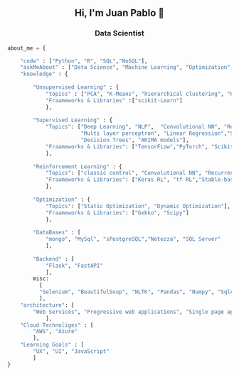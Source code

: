 
<div>
  <h2 align="center" id="heading">Hi, I'm Juan Pablo 👋</h2>
  <h3 align="center" id="heading">Data Scientist</h3>
</div>


```python
about_me = {

    "code" : ["Python", "R", "SQL","NoSQL"],
    "askMeAbout" : ["Data Science", "Machine Learning", "Optimization", "Economics"],
    "knowledge" : {
    
        "Unsupervised Learning" : {
            "topics" : ["PCA", "K-Means", "hierarchical clustering", "KNN"],
            "Fraameworks & Libraries" :["scikit-Learn"]
            },
            
        "Supervised Learning" : {
            "Topics": ["Deep Learning", "NLP",  "Convolutional NN", "Recurrent NN", "LSTM NN",
                       "Multi layer perceptron", "Linear Regression","Support vector machine",
                       "Decision Trees", "ARIMA models"],
            "Fraameworks & Libraries": ["TensorFLow","PyTorch", "Scikit-Learn","Keras","statsmodels"]
            },
            
        "Reinforcement Learning" : {
            "Topics": ["classic control", "Convolutional NN", "Recurrent NN", "Multi layer perceptron"],
            "Fraameworks & Libraries": ["Keras RL", "tf RL","Stable-baselines"]
            },
            
        "Optimization" : {
            "Topics": ["Static Optimization", "Dynamic Optimization"],
            "Fraameworks & Libraries": ["Gekko", "Scipy"]
            },
            
        "DataBases" : [
            "mongo", "MySql", "sPostgreSQL","Netezza", "SQL Server"
            ],
            
        "Backend" : [
            "Flask", "FastAPI"
            ],
        misc: 
          [
          "Selenium", "BeautifulSoup", "NLTK", "Pandas", "Numpy", "SqlAlchemy", "DASH" 
          ],
    "architecture": [
        "Web Services", "Progressive web applications", "Single page applications"
            ],
    "Cloud Technoliges" : [
        "AWS", "Azure"
        ],
    "Learning Goals" : [
        "UX", "UI", "JavaScript"
        ]
}
```




<!--
**JuanPChicaC/JuanPChicaC** is a ✨ _special_ ✨ repository because its `README.md` (this file) appears on your GitHub profile.

Here are some ideas to get you started:

- 🔭 I’m currently working on ...
- 🌱 I’m currently learning ...
- 👯 I’m looking to collaborate on ...
- 🤔 I’m looking for help with ...
- 💬 Ask me about ...
- 📫 How to reach me: ...
- 😄 Pronouns: ...
- ⚡ Fun fact: ...
-->
